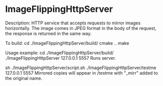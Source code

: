 # ImageFlippingHttpServer
Description:
HTTP service that accepts requests to mirror images horizontally. The image comes in JPEG format in the body of the request, the response is returned in the same way.

To build:
cd ./ImageFlippingHttpServer/build/
cmake ..
make

Usage example:
cd ./ImageFlippingHttpServer/build/
./ImageFlippingHttpServer 127.0.0.1 5557
Runs server.

sh ./ImageFlippingHttpServer/script.sh ./ImageFlippingHttpServer/testme 127.0.0.1 5557
Mirrored copies will appear in /testme with "_mirr" added to the original name.

